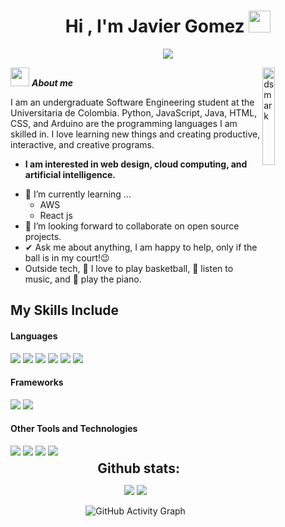 
<h1 align="center">   Hi , I'm Javier Gomez <img src="https://media.giphy.com/media/hvRJCLFzcasrR4ia7z/giphy.gif" width="35"></h1>
<p align="center">
  <a href="https://github.com/Jajavier2404"><img src="https://readme-typing-svg.herokuapp.com?lines=Software+Engineer+Student;Front+End+Developer;Always%20learning%20new%20things&center=true&width=500&height=50"></a>
</p>
<img alt="dsmark" align="right"  height="20%" width="20%" src="https://c.tenor.com/NzrqQHFBVz8AAAAj/kitty-transparent.gif">

 <img src="https://media.giphy.com/media/ObNTw8Uzwy6KQ/giphy.gif" width="30px">&nbsp;***About me***

I am an undergraduate Software Engineering student at the Universitaria de Colombia. Python, JavaScript, Java, HTML, CSS, and Arduino are the programming languages I am skilled in. I love learning new things and creating productive, interactive, and creative programs.
* **I am interested in web design, cloud computing, and artificial intelligence.**
- 🌱 I’m currently learning ...
  - AWS
  - React js
- 👯 I’m looking forward to collaborate on open source projects.
- ✔ Ask me about anything, I am happy to help, only if the ball is in my court!😉<br>
- Outside tech, 🏀 I love to play basketball, 🎵 listen to music, and 🎹 play the piano.

## My Skills Include
<h4> Languages </h4>
<span> 
  <img src="https://img.shields.io/badge/Python-3776AB?logo=python&logoColor=white&style=for-the-badge"/>
  <img src="https://img.shields.io/badge/Java-ED8B00?style=for-the-badge&logo=java&logoColor=white">
  <img src="https://img.shields.io/badge/JavaScript-F7DF1E?style=for-the-badge&logo=javascript&logoColor=black">
  <img src="https://img.shields.io/badge/HTML5-E34F26?style=for-the-badge&logo=html5&logoColor=white">
  <img src="https://img.shields.io/badge/CSS3-1572B6?style=for-the-badge&logo=css3&logoColor=white">
  <img src="https://img.shields.io/badge/Arduino-00979D?logo=arduino&logoColor=white&style=for-the-badge"/>
</span>

<h4> Frameworks </h4>
<span>
  <img src="https://img.shields.io/badge/React-61DAFB?logo=react&logoColor=black&style=for-the-badge"/>
  <img src="https://img.shields.io/badge/Tailwind CSS-06B6D4?logo=tailwindcss&logoColor=black&style=for-the-badge"/>
</span>

<h4> Other Tools and Technologies </h4>
<span>
  <img src="https://img.shields.io/badge/MySQL-00000F?style=for-the-badge&logo=mysql&logoColor=white">
  <img src="https://img.shields.io/badge/Amazon AWS-232F3E?logo=amazonwebservices&logoColor=FF9900&style=for-the-badge"/>
  <img src="https://img.shields.io/badge/Git-F05032?style=for-the-badge&logo=git&logoColor=white">
  <img src="https://img.shields.io/badge/Xampp-F37623?style=for-the-badge&logo=xampp&logoColor=white">
</span>

<div align="center">
<h2 align="center" style="margin: 5px 10px;">Github stats:</h2> 

[![](https://github-readme-stats.vercel.app/api?username=Jajavier2404&show_icons=true&theme=nightowl&hide_border=true&locale=en)](https://github.com/Jajavier2404)
[![](https://github-readme-streak-stats.herokuapp.com/?user=Jajavier2404&theme=nightowl)](https://github.com/Jajavier2404)
<div align="center">
  <img src="https://github-readme-activity-graph.vercel.app/graph?username=Jajavier2404&theme=nightowl&hide_border=true" alt="GitHub Activity Graph"/>
</div>
</div>



